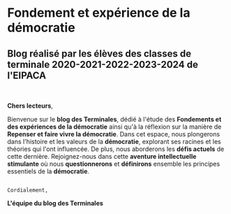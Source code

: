 # Fondement et expérience de la démocratie
## Blog réalisé par les élèves des classes de terminale 2020-2021-2022-2023-2024 de l'EIPACA 

​

**Chers lecteurs**,


Bienvenue sur le **blog des Terminales**, dédié à l'étude des **Fondements et des expériences de la démocratie** ainsi qu'à la réflexion sur la manière de **Repenser et faire vivre la démocratie**. Dans cet espace, nous plongerons dans l'histoire et les valeurs de la **démocratie**, explorant ses racines et les théories qui l'ont influencée. De plus, nous aborderons les **défis actuels** de cette dernière. Rejoignez-nous dans cette **aventure intellectuelle stimulante** où nous **questionnerons** et **définirons** ensemble les principes essentiels de la **démocratie**.


                                                                                Cordialement,

**L'équipe du blog des Terminales**

